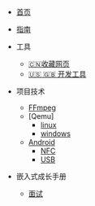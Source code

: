 * [首页](/sidebar/first.md)

* [指南](/sidebar/docsify.md)
* 工具
  * [:cn:收藏网页](/tool/web_pages.md)
  * [:us: :uk: 开发工具](/tool/development_tools.md)

* 项目技术
  * [FFmpeg](/project_technical/FFmpeg/ffmpeg.md)
  * [Qemu]
    * [linux](/project_technical/Qemu/qemu.md)
    * [windows](/project_technical/Qemu/win10qemu.md)
  * [Android](/project_technical/Android/android.md)
    * [NFC](/project_technical/Android/NFC/NFC.md)
    * [USB](/project_technical/Android/USB/USB.md)

* 嵌入式成长手册
  * [面试](/Embedded/interview/interview.md)
